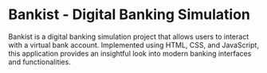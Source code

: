 # Bankist - Digital Banking Simulation
 Bankist is a digital banking simulation project that allows users to interact with a virtual bank account. Implemented using HTML, CSS, and JavaScript, this application provides an insightful look into modern banking interfaces and functionalities.

